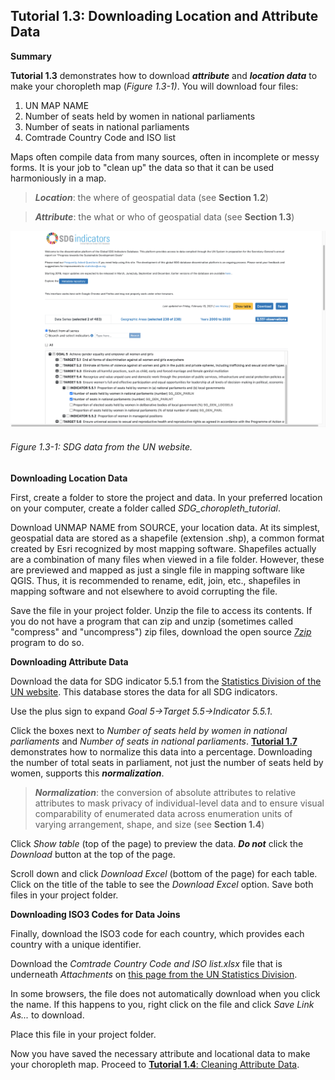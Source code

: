 ## Tutorial 1.3: Downloading Location and Attribute Data

**Summary**

**Tutorial 1.3** demonstrates how to download ***attribute*** and ***location data*** to make your choropleth map (*Figure 1.3-1)*. You will download four files:

1. UN MAP NAME
2. Number of seats held by women in national parliaments
3. Number of seats in national parliaments
4. Comtrade Country Code and ISO list

Maps often compile data from many sources, often in incomplete or messy forms. It is your job to "clean up" the data so that it can be used harmoniously in a map.

> ***Location***: the where of geospatial data (see **Section 1.2**)

> ***Attribute***: the what or who of geospatial data (see **Section 1.3**)

![](1.3_Download_Data_images/image_0.png)

###### Figure 1.3-1: SDG data from the UN website.

**Downloading Location Data**

First, create a folder to store the project and data. In your preferred location on your computer, create a folder called *SDG_choropleth_tutorial*.

Download UNMAP NAME from SOURCE, your location data. At its simplest, geospatial data are stored as a shapefile (extension .shp), a common format created by Esri recognized by most mapping software. Shapefiles actually are a combination of many files when viewed in a file folder. However, these are previewed and mapped as just a single file in mapping software like QGIS. Thus, it is recommended to rename, edit, join, etc., shapefiles in mapping software and not elsewhere to avoid corrupting the file.

Save the file in your project folder. Unzip the file to access its contents. If you do not have a program that can zip and unzip (sometimes called "compress" and "uncompress") zip files, download the open source *[7zip](https://www.7-zip.org/download.html)* program to do so.

**Downloading Attribute Data**

Download the data for SDG indicator 5.5.1 from the [Statistics Division of the UN website](https://unstats.un.org/sdgs/indicators/database). This database stores the data for all SDG indicators. 

Use the plus sign to expand *Goal 5→Target 5.5→Indicator 5.5.1*.

Click the boxes next to *Number of seats held by women in national parliaments* and *Number of seats in national parliaments*. [**Tutorial 1.7**](/1_Choropleth/1.7_Edit_Attribute_table_Map_Algebra.md) demonstrates how to normalize this data into a percentage. Downloading the number of total seats in parliament, not just the number of seats held by women, supports this ***normalization***.

> ***Normalization***: the conversion of absolute attributes to relative attributes to mask privacy of individual-level data and to ensure visual comparability of enumerated data across enumeration units of varying arrangement, shape, and size (see **Section 1.4**)

Click *Show table* (top of the page) to preview the data. ***Do not*** click the *Download* button at the top of the page. 

Scroll down and click *Download Excel* (bottom of the page) for each table. Click on the title of the table to see the *Download Excel* option. Save both files in your project folder.

**Downloading ISO3 Codes for Data Joins**

Finally, download the ISO3 code for each country, which provides each country with a unique identifier. 

Download the *Comtrade Country Code and ISO list.xlsx* file that is underneath *Attachments* on [this page from the UN Statistics Division](https://unstats.un.org/unsd/tradekb/Knowledgebase/Comtrade-Country-Code-and-Name).

In some browsers, the file does not automatically download when you click the name. If this happens to you, right click on the file and click *Save Link As...* to download.

Place this file in your project folder.

Now you have saved the necessary attribute and locational data to make your choropleth map. Proceed to [**Tutorial 1.4**: Cleaning Attribute Data](/1_Choropleth/1.4_Clean_Data.md).

